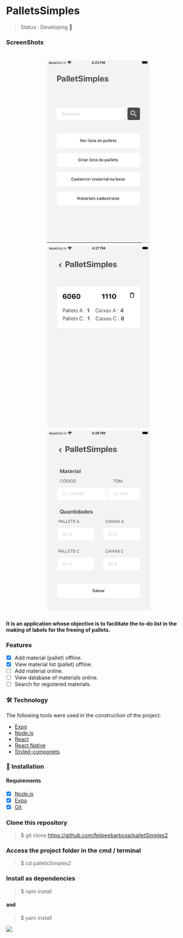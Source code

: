 # PalletsSimples

>Status : Developing 🚧

### ScreenShots
<h1 align="center">
  <img alt="Home" title="#Home" src="./assets/screenshots/home.png" />
  <img alt="Home" title="#See list" src="./assets/screenshots/seeList.png" />
  <img alt="Home" title="#Create List" src="./assets/screenshots/createList.png" />
</h1>

#### It is an application whose objective is to facilitate the to-do list in the making of labels for the freeing of pallets.

### Features
- [x] Add material (pallet) offline.
- [x] View material list (pallet) offline.
- [ ] Add material online.
- [ ] View database of materials online.
- [ ] Search for registered materials.

### 🛠 Technology

The following tools were used in the construction of the project:

- [Expo](https://expo.io/)
- [Node.js](https://nodejs.org/en/)
- [React](https://pt-br.reactjs.org/)
- [React Native](https://reactnative.dev/)
- [Styled-componets](https://styled-components.com/)

### 🎲 Installation

#### Requirements

- [x] [Node.js](https://nodejs.org/en/)
- [x] [Expo](https://blog.expo.io/expo-sdk-41-12cc5232f2ef)
- [x] [Git](https://git-scm.com)

### Clone this repository
 > $ git clone <https://github.com/felipeebarbosa/palletSimples2>

### Access the project folder in the cmd / terminal
 > $ cd palletsSimples2

### Install as dependencies
 > $ npm install
#### and
 > $ yarn install

<img src='https://img.shields.io/badge/license-MIT-green'></img>
